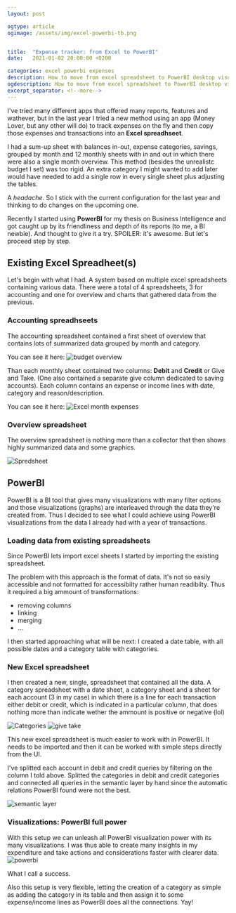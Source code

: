 ```yaml
---
layout: post

ogtype: article
ogimage: /assets/img/excel-powerbi-tb.png


title:  "Expense tracker: from Excel to PowerBI"
date:   2021-01-02 20:00:00 +0200

categories: excel powerbi expenses
description: How to move from excel spreadsheet to PowerBI desktop visualizations. How I did it.
ogdescription: How to move from excel spreadsheet to PowerBI desktop visualizations
excerpt_separator: <!--more-->
---
```

I've tried many different apps that offered many reports, features and wathever, but in the last year I tried a new method using an app (Money Lover, but any other will do) to track expenses on the fly and then copy those expenses and transactions into an **Excel spreadhseet**.
 <!--more-->
 I had a sum-up sheet with balances in-out, expense categories, savings, grouped by month and 12 monthly sheets with in and out in which there were also a single month overview. This method (besides the unrealistc budget I set) was too rigid. An extra category I might wanted to add later would have needed to add a single row in every single sheet plus adjusting the tables.

A *headache*. So I stick with the current configuration for the last year and thinking to do changes on the upcoming one.

Recently I started using **PowerBI** for my thesis on Business Intelligence and got caught up by its friendliness and depth of its reports (to me, a BI newbie). And thought to give it a try. SPOILER: it's awesome. But let's proceed step by step.

## Existing Excel Spreadheet(s)
Let's begin with what I had. A system based on multiple excel spreadsheets containing various data. There were a total of 4 spreadsheets, 3 for accounting and one for overview and charts that gathered data from the previous.

### Accounting spreadhseets
The accounting spreadsheet contained a first sheet of overview that contains lots of summarized data grouped by month and category.

You can see it here:
![budget overview](/assets/img/excel-budget-overview.webp)

Than each monthly sheet contained two columns: **Debit** and **Credit** or Give and Take. (One also contained a separate give column dedicated to saving accounts). Each column contains an expense or income lines with date, category and reason/description.

You can see it here:
![Excel month expenses](/assets/img/excel-month-expenses.webp)

### Overview spreadsheet
The overview spreadsheet is nothing more than a collector that then shows highly summarized data and some graphics.

![Spredsheet](/assets/img/overview-spreadsheet.webp)

## PowerBI
PowerBI is a BI tool that gives many visualizations with many filter options and those visualizations (graphs) are interleaved through the data they're created from. Thus I decided to see what I could achieve using PowerBI visualizations from the data I already had with a year of transactions.

### Loading data from existing spreadsheets
Since PowerBI lets import excel sheets I started by importing the existing spreadsheet.

The problem with this approach is the format of data. It's not so easily accessible and not formatted for accessibilty rather human readibilty. Thus it required a big ammount of transformations:
- removing columns
- linking
- merging
- ...

I then started approaching what will be next: I created a date table, with all possible dates and a category table with categories.

### New Excel spreadsheet
I then created a new, single, spreadsheet  that contained all the data. A category spreadsheet with a date sheet, a category sheet and a sheet for each account (3 in my case) in which there is a line for each transaction either debit or credit, which is indicated in a particular column, that does nothing more than indicate wether the ammount is positive or negative (lol)

![Categories](/assets/img/categories-excel.webp)
![give take](/assets/img/give-take-excel.webp)

This new excel spreadsheet is much easier to work with in PowerBI. It needs to be imported and then it can be worked with simple steps directly from the UI. 

I've splitted each account in debit and credit queries by filtering on the column I told above. Splitted the categories in debit and credit categories and connected all queries in the semantic layer by hand since the automatic relations PowerBI found were not the best.

![semantic layer](/assets/img/semantic-layer.webp)

### Visualizations: PowerBI full power
With this setup we can unleash all PowerBI visualization power with its many visualizations. I was thus able to create many insights in my expenditure and take actions and considerations faster with clearer data. 
![powerbi](/assets/img/powerbi-visualizations.webp)


What I call a success.

Also this setup is very flexible, letting the creation of a category as simple as adding the category in its table and then assign it to some expense/income lines as PowerBI does all the connections. Yay!
